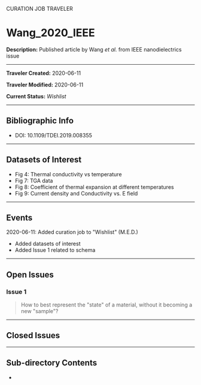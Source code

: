 CURATION JOB TRAVELER

# Wang_2020_IEEE

**Description:** Published article by Wang *et al.* from IEEE nanodielectrics issue

---

**Traveler Created:** 2020-06-11

**Traveler Modified:** 2020-06-11

**Current Status:** *Wishlist*

---

## Bibliographic Info

* DOI: 10.1109/TDEI.2019.008355

---

## Datasets of Interest

* Fig 4: Thermal conductivity vs temperature
* Fig 7: TGA data
* Fig 8: Coefficient of thermal expansion at different temperatures
* Fig 9: Current density and Conductivity vs. E field

---

## Events

2020-06-11: Added curation job to "Wishlist" (M.E.D.)
* Added datasets of interest
* Added Issue 1 related to schema


---

## Open Issues

### Issue 1

> How to best represent the "state" of a material, without it becoming a new "sample"? 


---

## Closed Issues



---

## Sub-directory Contents

* 
